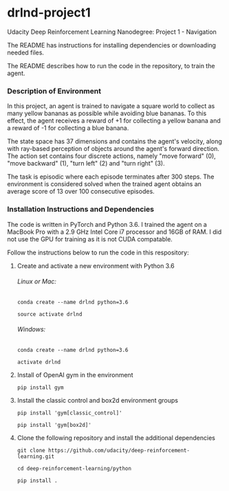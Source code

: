 # drlnd-project1
Udacity Deep Reinforcement Learning Nanodegree: Project 1 - Navigation

The README has instructions for installing dependencies or downloading needed files.

The README describes how to run the code in the repository, to train the agent. 


### Description of Environment

In this project, an agent is trained to navigate a square world to collect as many yellow bananas as possible while avoiding blue bananas. To this effect, the agent receives a reward of +1 for collecting a yellow banana and a reward of -1 for collecting a blue banana. 

The state space has 37 dimensions and contains the agent's velocity, along with ray-based perception of objects around the agent's forward direction. The action set contains four discrete actions, namely "move forward" (0), "move backward" (1), "turn left" (2) and "turn right" (3). 

The task is episodic where each episode terminates after 300 steps. The environment is considered solved when the trained agent obtains an average score of 13 over 100 consecutive episodes.

### Installation Instructions and Dependencies

The code is written in PyTorch and Python 3.6. I trained the agent on a MacBook Pro with a 2.9 GHz Intel Core i7 processor and 16GB of RAM. I did not use the GPU for training as it is not CUDA compatable. 

Follow the instructions below to run the code in this respository:

1. Create and activate a new environment with Python 3.6
    
   ###### Linux or Mac:
   
    `conda create --name drlnd python=3.6`
    
    `source activate drlnd`

   ###### Windows:

    `conda create --name drlnd python=3.6`
    
    `activate drlnd`

1. Install of OpenAI gym in the environment

   `pip install gym`
 
1. Install the classic control and box2d environment groups

   `pip install 'gym[classic_control]'`
   
   `pip install 'gym[box2d]'`

1. Clone the following repository and install the additional dependencies

   `git clone https://github.com/udacity/deep-reinforcement-learning.git`
   
   `cd deep-reinforcement-learning/python`
   
   `pip install .`


   

